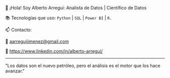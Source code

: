 👋 ¡Hola! Soy Alberto Arregui: Analista de Datos | Científico de Datos

📚 Tecnologías que uso:
`Python` | `SQL` | `Power BI` | `R.` 

📫 Contacto:

📩 aarreguijimenez@gmail.com

🔗 https://www.linkedin.com/in/alberto-arregui/

---

"Los datos son el nuevo petróleo, pero el análisis es el motor que los hace avanzar."
